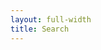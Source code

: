 ```yaml
---
layout: full-width
title: Search
---
```


<script async src="https://cse.google.com/cse.js?cx=c75c9be528b8a4c66">
</script>
<div class="gcse-searchresults-only"></div>
